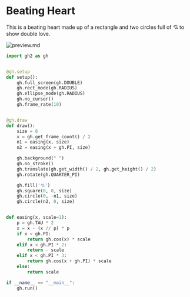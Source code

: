 # Beating Heart

This is a beating heart made up of a rectangle and two circles full of 💘 to show double love.

![preview.md](https://raw.githubusercontent.com/charming-art/public-files/master/example_heart.gif)

```py
import gh2 as gh


@gh.setup
def setup():
    gh.full_screen(gh.DOUBLE)
    gh.rect_mode(gh.RADIUS)
    gh.ellipse_mode(gh.RADIUS)
    gh.no_cursor()
    gh.frame_rate(10)


@gh.draw
def draw():
    size = 8
    x = gh.get_frame_count() / 2
    n1 = easing(x, size)
    n2 = easing(x + gh.PI, size)

    gh.background(" ")
    gh.no_stroke()
    gh.translate(gh.get_width() / 2, gh.get_height() / 2)
    gh.rotate(gh.QUARTER_PI)

    gh.fill('💘')
    gh.square(0, 0, size)
    gh.circle(0, -n1, size)
    gh.circle(n2, 0, size)


def easing(x, scale=1):
    p = gh.TAU * 2
    x = x - (x // p) * p
    if x < gh.PI:
        return gh.cos(x) * scale
    elif x < gh.PI * 2:
        return - scale
    elif x < gh.PI * 3:
        return gh.cos(x + gh.PI) * scale
    else:
        return scale

if __name__ == "__main__":
    gh.run()
```
